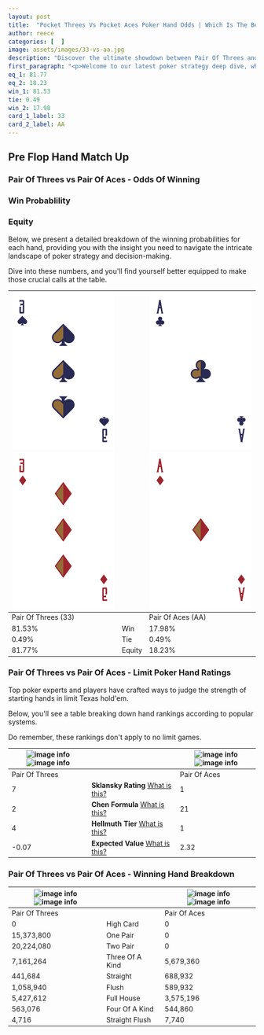 ```yaml
---
layout: post
title:  "Pocket Threes Vs Pocket Aces Poker Hand Odds | Which Is The Better Hand In Poker? A Complete Guide"
author: reece
categories: [  ]
image: assets/images/33-vs-aa.jpg
description: "Discover the ultimate showdown between Pair Of Threes and Pair Of Aces in poker! Uncover the odds, strategies, and scenarios where one hand triumphs over the other. Get ready to up your poker game with this thrilling analysis."
first_paragraph: "<p>Welcome to our latest poker strategy deep dive, where we're pitting two distinct hands against each other in a high-stakes showdown: Pair Of Threes vs Pair Of Aces.</p><p>In the dynamic world of poker, every decision counts, and knowing which hand holds the upper hand is key to your success at the table.</p><p>In this article, we'll dissect these two hands, explore the scenarios where one dominates the other, and equip you with the knowledge to make strategic choices that can tip the odds in your favor.</p><p>Get ready to unravel the intriguing dynamics of these poker hands and elevate your game to new heights.</p>"
eq_1: 81.77
eq_2: 18.23
win_1: 81.53
tie: 0.49
win_2: 17.98
card_1_label: 33
card_2_label: AA
---
```




[comment]: # (sp0)

## Pre Flop Hand Match Up

<div class="table hand-ratings" markdown="1"> 



### Pair Of Threes vs Pair Of Aces - Odds Of Winning


  
<div class="row graphs"> 
<div class="col-lg-6">
    <h3>Win Probablility</h3>
    <canvas id="WinChart"></canvas>
</div>
<div class="col-lg-6">
    <h3>Equity</h3>
    <canvas id="EquityChart"></canvas>
</div>
</div>

  Below, we present a detailed breakdown of the winning probabilities for each hand, providing you with the insight you need to navigate the intricate landscape of poker strategy and decision-making. 

Dive into these numbers, and you'll find yourself better equipped to make those crucial calls at the table.


    
| ![image info](assets/images/hand1/3.png) ![image info](assets/images/hand1/3o.png) |  | ![image info](assets/images/hand2/a.png) ![image info](assets/images/hand2/ao.png) |
| -------- | -------- | -------- |
| Pair Of Threes (33) |  | Pair Of Aces (AA) |
| 81.53% | Win | 17.98% |
| 0.49% | Tie | 0.49% |
| 81.77% | Equity | 18.23% |




[comment]: # (sp1)



### Pair Of Threes vs Pair Of Aces - Limit Poker Hand Ratings

Top poker experts and players have crafted ways to judge the strength of starting hands in limit Texas hold'em. 

Below, you'll see a table breaking down hand rankings according to popular systems. 

Do remember, these rankings don't apply to no limit games.


    
| ![image info](https://www.riverpairs.com/assets/images/hand1/3.png) ![image info](https://www.riverpairs.com/assets/images/hand1/3o.png) |  | ![image info](https://www.riverpairs.com/assets/images/hand2/a.png) ![image info](https://www.riverpairs.com/assets/images/hand2/ao.png) |
| -------- | -------- | -------- |
| Pair Of Threes |  | Pair Of Aces |
| 7 | **Sklansky Rating** [What is this?](/sklansky-rating-explained) | 1 |
| 2 | **Chen Formula** [What is this?](/chen-formula-explained) | 21 |
| 4 | **Hellmuth Tier** [What is this?](/Hellmuth-tier-explained) | 1 |
| -0.07 | **Expected Value** [What is this?](/expected-value-explained) | 2.32 |




[comment]: # (sp2)



### Pair Of Threes vs Pair Of Aces - Winning Hand Breakdown


    
| ![image info](https://www.riverpairs.com/assets/images/hand1/3.png) ![image info](https://www.riverpairs.com/assets/images/hand1/3o.png) |  | ![image info](https://www.riverpairs.com/assets/images/hand2/a.png) ![image info](https://www.riverpairs.com/assets/images/hand2/ao.png) |
| -------- | -------- | -------- |
| Pair Of Threes |  | Pair Of Aces |
| 0 | High Card | 0 |
| 15,373,800 | One Pair | 0 |
| 20,224,080 | Two Pair | 0 |
| 7,161,264 | Three Of A Kind | 5,679,360 |
| 441,684 | Straight | 688,932 |
| 1,058,940 | Flush | 589,932 |
| 5,427,612 | Full House | 3,575,196 |
| 563,076 | Four Of A Kind | 544,860 |
| 4,716 | Straight Flush | 7,740 |




[comment]: # (sp3)



</div>

[comment]: # (sp4)



[comment]: # (sp5)

